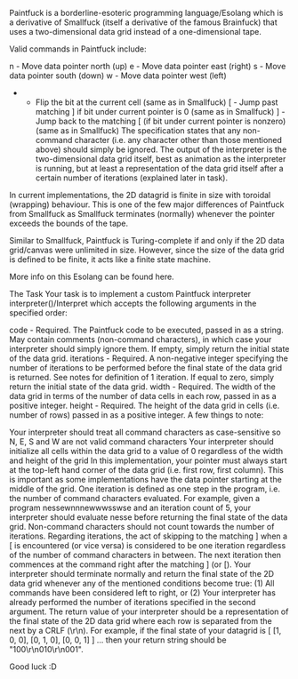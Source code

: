 Paintfuck is a borderline-esoteric programming language/Esolang which is a derivative of Smallfuck (itself a derivative of the famous Brainfuck) that uses a two-dimensional data grid instead of a one-dimensional tape.

Valid commands in Paintfuck include:

n - Move data pointer north (up)
e - Move data pointer east (right)
s - Move data pointer south (down)
w - Move data pointer west (left)
* - Flip the bit at the current cell (same as in Smallfuck)
[ - Jump past matching ] if bit under current pointer is 0 (same as in Smallfuck)
] - Jump back to the matching [ (if bit under current pointer is nonzero) (same as in Smallfuck)
The specification states that any non-command character (i.e. any character other than those mentioned above) should simply be ignored. The output of the interpreter is the two-dimensional data grid itself, best as animation as the interpreter is running, but at least a representation of the data grid itself after a certain number of iterations (explained later in task).

In current implementations, the 2D datagrid is finite in size with toroidal (wrapping) behaviour. This is one of the few major differences of Paintfuck from Smallfuck as Smallfuck terminates (normally) whenever the pointer exceeds the bounds of the tape.

Similar to Smallfuck, Paintfuck is Turing-complete if and only if the 2D data grid/canvas were unlimited in size. However, since the size of the data grid is defined to be finite, it acts like a finite state machine.

More info on this Esolang can be found here.

The Task
Your task is to implement a custom Paintfuck interpreter interpreter()/Interpret which accepts the following arguments in the specified order:

code - Required. The Paintfuck code to be executed, passed in as a string. May contain comments (non-command characters), in which case your interpreter should simply ignore them. If empty, simply return the initial state of the data grid.
iterations - Required. A non-negative integer specifying the number of iterations to be performed before the final state of the data grid is returned. See notes for definition of 1 iteration. If equal to zero, simply return the initial state of the data grid.
width - Required. The width of the data grid in terms of the number of data cells in each row, passed in as a positive integer.
height - Required. The height of the data grid in cells (i.e. number of rows) passed in as a positive integer.
A few things to note:

Your interpreter should treat all command characters as case-sensitive so N, E, S and W are not valid command characters
Your interpreter should initialize all cells within the data grid to a value of 0 regardless of the width and height of the grid
In this implementation, your pointer must always start at the top-left hand corner of the data grid (i.e. first row, first column). This is important as some implementations have the data pointer starting at the middle of the grid.
One iteration is defined as one step in the program, i.e. the number of command characters evaluated. For example, given a program nessewnnnewwwsswse and an iteration count of 5, your interpreter should evaluate nesse before returning the final state of the data grid. Non-command characters should not count towards the number of iterations.
Regarding iterations, the act of skipping to the matching ] when a [ is encountered (or vice versa) is considered to be one iteration regardless of the number of command characters in between. The next iteration then commences at the command right after the matching ] (or [).
Your interpreter should terminate normally and return the final state of the 2D data grid whenever any of the mentioned conditions become true: (1) All commands have been considered left to right, or (2) Your interpreter has already performed the number of iterations specified in the second argument.
The return value of your interpreter should be a representation of the final state of the 2D data grid where each row is separated from the next by a CRLF (\r\n). For example, if the final state of your datagrid is
[
  [1, 0, 0],
  [0, 1, 0],
  [0, 0, 1]
]
... then your return string should be "100\r\n010\r\n001".

Good luck :D
